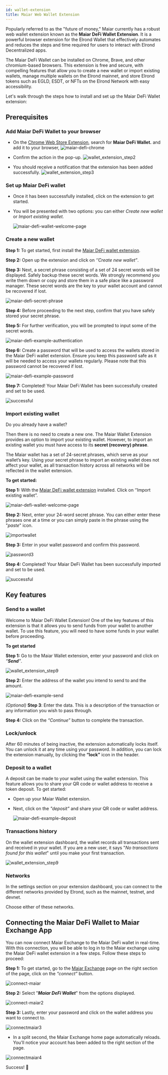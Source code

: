 ```yaml
---
id: wallet-extension
title: Maiar Web Wallet Extension
---
```


Popularly referred to as the "future of money," Maiar currently has a robust web wallet extension known as the **Maiar DeFi Wallet Extension**. It is a powerful browser extension for the Elrond Wallet that effectively automates and reduces the steps and time required for users to interact with Elrond Decentralized apps.

The Maiar DeFi Wallet can be installed on Chrome, Brave, and other chromium-based browsers. This extension is free and secure, with compelling features that allow you to create a new wallet or import existing wallets, manage multiple wallets on the Elrond mainnet, and store Elrond tokens such as EGLD, ESDT, or NFTs on the Elrond Network with easy accessibility.

Let's walk through the steps how to install and set up the Maiar DeFi Wallet extension:

## Prerequisites

### Add Maiar DeFi Wallet to your browser

* On the [Chrome Web Store Extension](https://chrome.google.com/webstore/category/extensions), search for **Maiar DeFi Wallet.** and add it to your browser,
  ![maiar-defi-chrome](https://user-images.githubusercontent.com/52820835/151937684-27060145-04fe-4160-a068-69ebc270c762.png)
* Confirm the action in the pop-up.
  ![wallet_extension_step2](https://user-images.githubusercontent.com/52820835/151937984-6a8011fd-fe09-46e9-9121-82e1a09bb631.png)
    
* You should receive a notification that the extension has been added successfully. 
  ![wallet_extension_step3](https://user-images.githubusercontent.com/52820835/151937969-f6418076-b7a7-428c-b6a8-507f0475ca42.png)



### Set up Maiar DeFi wallet
* Once it has been successfully installed, click on the extension to get started.

* You will be presented with two options: you can either *Create new wallet* or *Import existing wallet.*

  ![maiar-defi-wallet-welcome-page](https://user-images.githubusercontent.com/52820835/151935557-3be3f085-40a3-415e-b8a2-afbee54e1313.PNG)
 

### Create a new wallet

**Step 1:** To get started, first install the [Maiar DeFi wallet extension](https://chrome.google.com/webstore/detail/maiar-defi-wallet/dngmlblcodfobpdpecaadgfbcggfjfnm).

**Step 2:** Open up the extension and click on _‘’Create new wallet”_.

**Step 3:** Next, a secret phrase consisting of a set of 24 secret words will be displayed. Safely backup these secret words. We strongly recommend you write them down or copy and store them in a safe place like a password manager.  These secret words are the key to your wallet account and cannot be recovered if lost.

   ![maiar-defi-secret-phrase](https://user-images.githubusercontent.com/52820835/151936674-e4624f8a-8007-41c4-9446-4b477e0ca39b.PNG)


**Step 4:** Before proceeding to the next step, confirm that you have safely stored your secret phrase.

**Step 5:** For further verification, you will be prompted to input some of the secret words. 

   ![maiar-defi-example-authentication](https://user-images.githubusercontent.com/52820835/151937404-18da2061-f14a-4c90-bd87-71fe397a38b5.PNG) 

**Step 6:** Create a password that will be used to access the wallets stored in the Maiar DeFi wallet extension. Ensure you keep this password safe as it will be needed to access your wallets regularly. Please note that this password cannot be recovered if lost. 

   ![maiar-defi-example-password](https://user-images.githubusercontent.com/52820835/151938191-0eacb4ab-41e9-466b-9840-c3fb13c85845.PNG)  

**Step 7:** Completed! Your Maiar DeFi Wallet has been successfully created and set to be used. 

   ![successful](https://user-images.githubusercontent.com/52820835/151939047-e8b09e1f-48f7-456b-a6f6-be0a42f83e4e.PNG)
    

### Import existing wallet

Do you already have a wallet?

Then there is no need to create a new one. The Maiar Wallet Extension provides an option to import your existing wallet. However, to import an existing wallet you must have access to its **secret (recovery) phrase**.

The Maiar wallet has a set of 24-secret phrases, which serve as your wallet’s key. Using your secret phrase to import an existing wallet does not affect your wallet, as all transaction history across all networks will be reflected in the wallet extension.

**To get started:** 

**Step 1:** With the [Maiar DeFi wallet extension](https://chrome.google.com/webstore/detail/maiar-defi-wallet/dngmlblcodfobpdpecaadgfbcggfjfnm) installed. Click on ‘’Import existing wallet”.

  ![maiar-defi-wallet-welcome-page](https://user-images.githubusercontent.com/52820835/151935557-3be3f085-40a3-415e-b8a2-afbee54e1313.PNG)
 
**Step 2:** Next, enter your 24-word secret phrase. You can either enter these phrases one at a time or you can simply paste in the phrase using the "_paste_" icon.

   ![importwallet](https://user-images.githubusercontent.com/52820835/151940645-b25dcee5-4a37-4950-80e8-434924f9f4d3.PNG)
  
**Step 3:** Enter in your wallet password and confirm this password. 

  ![password3](https://user-images.githubusercontent.com/52820835/151942033-04782d44-982d-44d4-b910-5890a7d256e7.PNG)
  
**Step 4:**  Completed! Your Maiar DeFi Wallet has been successfully imported and set to be used.

   ![successful](https://user-images.githubusercontent.com/52820835/151939047-e8b09e1f-48f7-456b-a6f6-be0a42f83e4e.PNG)
   

## Key features

### Send to a wallet

Welcome to Maiar DeFi Wallet Extension! One of the key features of this extension is that it allows you to send funds from your wallet to another wallet. To use this feature, you will need to have some funds in your wallet before proceeding. 

**To get started**

 **Step 1:** Go to the Maiar Wallet extension, enter your password and click on _“**Send**”_.
 
  ![wallet_extension_step9](https://user-images.githubusercontent.com/52820835/151948316-0d68ba0a-d850-48ed-ad48-b7fd32589708.PNG)

**Step 2:** Enter the address of the wallet you intend to send to and the amount. 

![maiar-defi-example-send](https://user-images.githubusercontent.com/52820835/151948719-753c26c1-ac36-43c0-a4e2-1719f7fe4139.PNG)

*(Optional)* **Step 3**: Enter the data. This is a description of the transaction or any information you wish to pass through. 

**Step 4:** Click on the _“Continue”_ button to complete the transaction.

### Lock/unlock

After 60 minutes of being inactive, the extension automatically locks itself. You can unlock it at any time using your password. In addition, you can lock the extension manually, by clicking the **“lock”** icon in the header. 


### Deposit to a wallet

A deposit can be made to your wallet using the wallet extension. This feature allows you to share your QR code or wallet address to receive a token deposit. To get started:

- Open up your Maiar Wallet extension.

- Next, click on the _"*deposit*"_ and share your QR code or wallet address.
 
  ![maiar-defi-example-deposit](https://user-images.githubusercontent.com/52820835/151949127-f90e118d-208e-4ad8-9218-d13bcd10dff7.PNG) 


### Transactions history

On the wallet extension dashboard, the wallet records all transactions sent and received in your wallet. If you are a new user, it says "*No transactions found for this wallet*" until you make your first transaction.

   ![wallet_extension_step9](https://user-images.githubusercontent.com/52820835/151948316-0d68ba0a-d850-48ed-ad48-b7fd32589708.PNG)


### Networks

In the settings section on your extension dashboard, you can connect to the different networks provided by Elrond, such as the mainnet, testnet, and devnet.

Choose either of these networks.


## Connecting the Maiar DeFi Wallet to Maiar Exchange App 

You can now connect Maiar Exchange to the Maiar DeFi wallet in real-time. With this connection, you will be able to log in to the Maiar exchange using the Maiar DeFi wallet extension in a few steps.
Follow these steps to proceed:

**Step 1:** To get started, go to the [Maiar Exchange](https://maiar.exchange/) page on the right section of the page, click on the  _“connect”_ button.

![connect-maiar](https://user-images.githubusercontent.com/52820835/151407628-6e9d30ff-b0c6-456a-a485-a50e511c31e1.PNG)

**Step 2:** Select "***Maiar DeFi Wallet***" from the options displayed.

![connect-maiar2](https://user-images.githubusercontent.com/52820835/151407721-89f6a637-891b-4fa8-a161-38c3a287f28d.PNG)

**Step 3:** Lastly, enter your password and click on the wallet address you want to connect to. 

![connectmaiar3](https://user-images.githubusercontent.com/52820835/151407901-ca06d7ca-1223-4306-9b92-b44de4d6dc8d.PNG)

- In a split second, the Maiar Exchange home page automatically reloads. You’ll notice your account has been added to the right section of the page.

![connectmaiar4](https://user-images.githubusercontent.com/52820835/151418100-cbcef037-d0ec-4eeb-b279-d9df3b444896.PNG)

Success! 🎉
